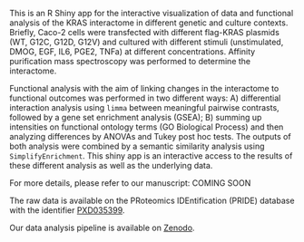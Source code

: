 This is an R Shiny app for the interactive visualization of data and functional analysis of the KRAS interactome in different genetic and culture contexts. Briefly, Caco-2 cells were transfected with different flag-KRAS plasmids (WT, G12C, G12D, G12V) and cultured with different stimuli (unstimulated, DMOG, EGF, IL6, PGE2, TNFa) at different concentrations. Affinity purification mass spectroscopy was performed to determine the interactome. 

Functional analysis with the aim of linking changes in the interactome to functional outcomes was performed in two different ways: A) differential interaction analysis using `limma` between meaningful pairwise contrasts, followed by a gene set enrichment analysis (GSEA); B) summing up intensities on functional ontology terms (GO Biological Process) and then analyzing differences by ANOVAs and Tukey post hoc tests. The outputs of both analysis were combined by a semantic similarity analysis using `SimplifyEnrichment`. This shiny app is an interactive access to the results of these different analysis as well as the underlying data.

For more details, please refer to our manuscript: COMING SOON

The raw data is available on the PRoteomics IDEntification (PRIDE) database with the identifier [PXD035399](https://www.ebi.ac.uk/pride/archive/projects/PXD035399).

Our data analysis pipeline is available on [Zenodo](https://doi.org/10.5281/zenodo.6896565).
